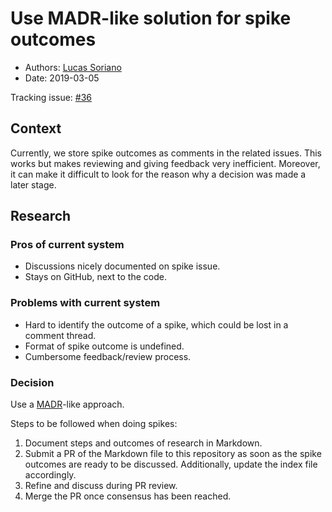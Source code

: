 # Use MADR-like solution for spike outcomes

* Authors: [Lucas Soriano](@luckysori)
* Date: 2019-03-05

Tracking issue: [#36](https://github.com/coblox/docs/issues/36)

## Context

Currently, we store spike outcomes as comments in the related issues. This works but makes reviewing and giving feedback very inefficient. Moreover, it can make it difficult to look for the reason why a decision was made a later stage.

## Research

### Pros of current system

- Discussions nicely documented on spike issue.
- Stays on GitHub, next to the code.

### Problems with current system

- Hard to identify the outcome of a spike, which could be lost in a comment thread.
- Format of spike outcome is undefined.
- Cumbersome feedback/review process.

### Decision

Use a [MADR](https://github.com/adr/madr)-like approach.

Steps to be followed when doing spikes:

1. Document steps and outcomes of research in Markdown.
2. Submit a PR of the Markdown file to this repository as soon as the spike outcomes are ready to be discussed. Additionally, update the index file accordingly.
3. Refine and discuss during PR review.
4. Merge the PR once consensus has been reached.
